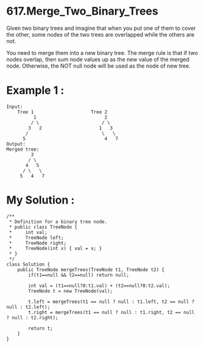 # 617.Merge_Two_Binary_Trees
Given two binary trees and imagine that when you put one of them to cover the other, some nodes of the two trees are overlapped while the others are not.

You need to merge them into a new binary tree. The merge rule is that if two nodes overlap, then sum node values up as the new value of the merged node. Otherwise, the NOT null node will be used as the node of new tree.

# Example 1 :
```
Input: 
    Tree 1                     Tree 2                  
          1                         2                             
         / \                       / \                            
        3   2                     1   3                        
       /                           \   \                      
      5                             4   7                  
Output: 
Merged tree:
         3
        / \
       4   5
      / \   \ 
     5   4   7

```

# My Solution :
```
/**
 * Definition for a binary tree node.
 * public class TreeNode {
 *     int val;
 *     TreeNode left;
 *     TreeNode right;
 *     TreeNode(int x) { val = x; }
 * }
 */
class Solution {
    public TreeNode mergeTrees(TreeNode t1, TreeNode t2) {
        if(t1==null && t2==null) return null;
        
        int val = (t1==null?0:t1.val) + (t2==null?0:t2.val);
        TreeNode t = new TreeNode(val);
        
        t.left = mergeTrees(t1 == null ? null : t1.left, t2 == null ? null : t2.left);
        t.right = mergeTrees(t1 == null ? null : t1.right, t2 == null ? null : t2.right);
        
        return t;
    }
}

```
